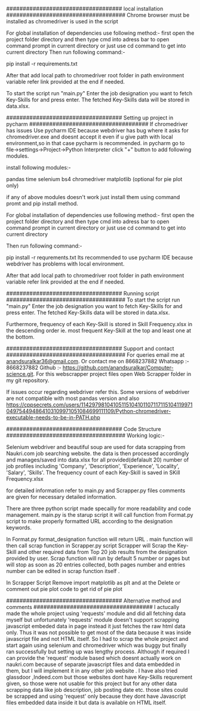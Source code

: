 
###################################        local installation       ####################################
Chrome browser must be installed as chromedriver is used in the script

For global installation of dependencies use following method:-
first open the project folder directory and then type cmd into adress bar to open command prompt in current directory or just use cd command to get into current directory
Then run following command:-

pip install -r requirements.txt

After that add local path to chromedriver root folder in path environment variable
refer link provided at the end if needed.

To start the script run "main.py"
Enter the job designation you want to fetch Key-Skills for and press enter.
The fetched Key-Skills data will be stored in data.xlsx.


###################################       Setting up project in pycharm       ####################################
If chromedriver has issues
Use pycharm IDE because webdriver has bug where it asks for chromedriver.exe and doesnt accept it even if u give path with local environment,so in that case pycharm is recommended.
in pycharm go to file->settings->Project->Python Interpreter  click "+" button to add following modules.

install following modules:-

pandas
time
selenium
bs4
chromedriver
matplotlib (optional for pie plot only)

if any of above modules doesn't work just install them using command promt and pip install method.

For global installation of dependencies use following method:-
first open the project folder directory and then type cmd into adress bar to open command prompt in current directory or just use cd command to get into current directory

Then run following command:-

pip install -r requrements.txt
Its recommended to use pycharm IDE because webdriver has problems with local environment.

After that add local path to chromedriver root folder in path environment variable
refer link provided at the end if needed.

###################################       Running script       ####################################
To start the script run "main.py"
Enter the job designation you want to fetch Key-Skills for and press enter.
The fetched Key-Skills data will be stored in data.xlsx.

Furthermore, frequency of each Key-Skill is stored in Skill Frequency.xlsx in the descending order ie. most frequent Key-Skill at the top and least one at the bottom.



###################################       Support and contact       ####################################
For queries email me at anandsuralkar36@gmail.com.
Or contact me on 8668237882
Whatsapp :- 8668237882
Github :- https://github.com/anandsuralkar/Computer-science.git.
For this webscrapper project files open Web Scrapper folder in my git repository.

If issues occur regarding webdriver refer this.
Some versions of webdriver are not compatible with most pandas version and also
https://cppsecrets.com/users/11429798104105115104101107117115104119971049754494864103109971051084699111109/Python-chromedriver-executable-needs-to-be-in-PATH.php


###################################      Code Structure       ####################################
Working logic:-

Selenium webdriver and beautiful soup are used for data scrapping from Naukri.com job searching website.
the data is then processed accordingly and manages/saved into data.xlsx for all provided(defalault 20) number of job profiles including 'Company', 'Description', 'Experience', 'Locality', 'Salary', 'Skills'.
The frequency count of each Key-Skill is saved in SKill Frequency.xlsx

for detailed information refer to main.py and Scrapper.py files comments are given for necessary detailed information.


There are three python script made specailly for more readability and code management.
main.py is the starup script it will call function from Format.py script to make properly formatted URL according to the designation keywords.

In Format.py format_designation function will return URL .
main function will then call scrap function in Scrapper.py script
Scrapper will Scrap the Key-Skill and other required data from Top 20 job results from the designation provided by user.
Scrap function will run by default 5 number or pages but will stop as soon as 20 entries collected, both pages number and entries number can be edited in scrap function itself .

In Scrapper Script Remove import matplotlib as plt and at the Delete or comment out pie plot code to get rid of pie plot

###################################      Alternative method and comments      ####################################
I actucally made the whole project using 'requests' module and did all fetching data myself but unfortunately 'requests' module doesn't support scrapping javascript embeded data in page instead it just fetches the raw html data only.
Thus it was not possible to get most of the data because it was inside javascript file and not HTML itself.
So I had to scrap the whole project and start again using selenium and chromedriver which was buggy but finally ran  successfully but setting up was lengthy process.
Although if required I can provide the 'request' module based which doesnt actually work on naukri.com because of separate javascript files and data embedded in them, but I will implement it in any other job website .
I have also tried glassdoor ,Indeed.com but those websites dont have Key-Skills requrement given, so those were not usable for this project but for any other data scrapping data like job description, job posting date etc. those sites could be scrapped and using 'request' only because they dont have Javascript files embedded data inside it but data is available on HTML itself.